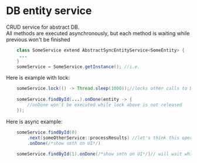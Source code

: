 # DB entity service

CRUD service for abstract DB.  
All methods are executed asynchronously, but each method is waiting while previous won't be finished  


```java
	class SomeService extend AbstractSyncEntityService<SomeEntity> {
	 ...
	}
	someService = SomeService.getInstance(); //i.e.
```

Here is example with lock:


```java
	someService.lock(() -> Thread.sleep(1000));//locks other calls to DB until lock is not released
	
	someService.findById(...).onDone(entity -> {
		//onDone won't be executed while lock above is not released 
	});
```

Here is async example:

```java	
	someService.findById(0)
		.next(someOtherService::processResults) //let's think this operation will take a lot of time
		.onDone(/*show smth on UI*/)		
		
	someService.findById(1).onDone(/*show smth on UI*/)// will wait while call above is not finished

```